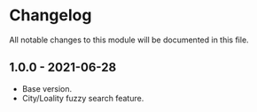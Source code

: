 

# Changelog
All notable changes to this module will be documented in this file.

## 1.0.0 - 2021-06-28
- Base version.
- City/Loality fuzzy search feature.